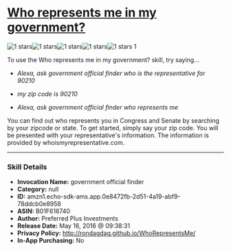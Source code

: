 # [Who represents me in my government?](http://alexa.amazon.com/#skills/amzn1.echo-sdk-ams.app.0e8472fb-2d51-4a19-abf9-78ddcb0e8958)
![1 stars](../../images/ic_star_black_18dp_1x.png)![1 stars](../../images/ic_star_border_black_18dp_1x.png)![1 stars](../../images/ic_star_border_black_18dp_1x.png)![1 stars](../../images/ic_star_border_black_18dp_1x.png)![1 stars](../../images/ic_star_border_black_18dp_1x.png) 1

To use the Who represents me in my government? skill, try saying...

* *Alexa, ask government official finder who is the representative for 90210*

* *my zip code is 90210*

* *Alexa, ask government official finder who represents me*

You can find out who represents you in Congress and Senate by searching by your zipcode or state. To get started, simply say your zip code. You will be presented with your representative's information.
The information is provided by whoismyrepresentative.com.

***

### Skill Details

* **Invocation Name:** government official finder
* **Category:** null
* **ID:** amzn1.echo-sdk-ams.app.0e8472fb-2d51-4a19-abf9-78ddcb0e8958
* **ASIN:** B01F616740
* **Author:** Preferred Plus Investments
* **Release Date:** May 16, 2016 @ 09:38:31
* **Privacy Policy:** http://rondagdag.github.io/WhoRepresentsMe/
* **In-App Purchasing:** No

